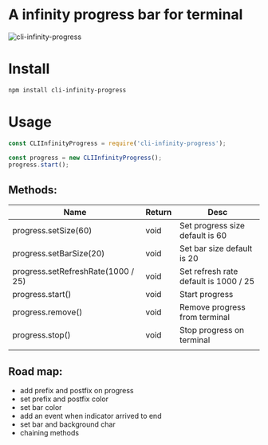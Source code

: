 # A infinity progress bar for terminal

![cli-infinity-progress](https://user-images.githubusercontent.com/1549069/112765222-6a7f9a00-9021-11eb-811a-76abcaee1139.gif)

# Install

```bash
npm install cli-infinity-progress
```

# Usage

```js
const CLIInfinityProgress = require('cli-infinity-progress');

const progress = new CLIInfinityProgress();
progress.start();
```

## Methods:

| Name                               | Return | Desc                                  |
| ---------------------------------- | ------ | ------------------------------------- |
| progress.setSize(60)               | void   | Set progress size default is 60       |
| progress.setBarSize(20)            | void   | Set bar size default is 20            |
| progress.setRefreshRate(1000 / 25) | void   | Set refresh rate default is 1000 / 25 |
| progress.start()                   | void   | Start progress                        |
| progress.remove()                  | void   | Remove progress from terminal         |
| progress.stop()                    | void   | Stop progress on terminal           |
|                                    |        |                                       |

## Road map:

- add prefix and postfix on progress
- set prefix and postfix color
- set bar color
- add an event when indicator arrived to end
- set bar and background char
- chaining methods